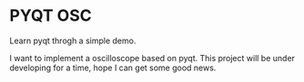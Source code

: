 # PYQT OSC

Learn pyqt throgh a simple demo.

I want to implement a oscilloscope based on pyqt. This project will be under developing for a time, hope I can get some good news. 